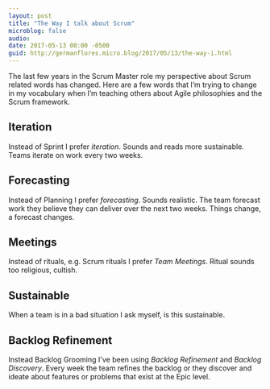 ```yaml
---
layout: post
title: "The Way I talk about Scrum"
microblog: false
audio: 
date: 2017-05-13 00:00 -0500
guid: http://germanflores.micro.blog/2017/05/13/the-way-i.html
---
```

The last few years in the Scrum Master role my perspective about Scrum related words has changed. Here are a few words that I’m trying to change in my vocabulary when I’m teaching others about Agile philosophies and the Scrum framework.

## Iteration
Instead of Sprint I prefer *iteration*. Sounds and reads more sustainable. Teams iterate on work every two weeks.

## Forecasting
Instead of Planning I prefer *forecasting*. Sounds realistic. The team forecast work they believe they can deliver over the next two weeks. Things change, a forecast changes.

## Meetings
Instead of rituals, e.g. Scrum rituals I prefer *Team Meetings*. Ritual sounds too religious, cultish.

## Sustainable
When a team is in a bad situation I ask myself, is this sustainable.

## Backlog Refinement
Instead Backlog Grooming I've been using *Backlog Refinement* and *Backlog Discovery*. Every week the team refines the backlog or they discover and ideate about features or problems that exist at the Epic level.
